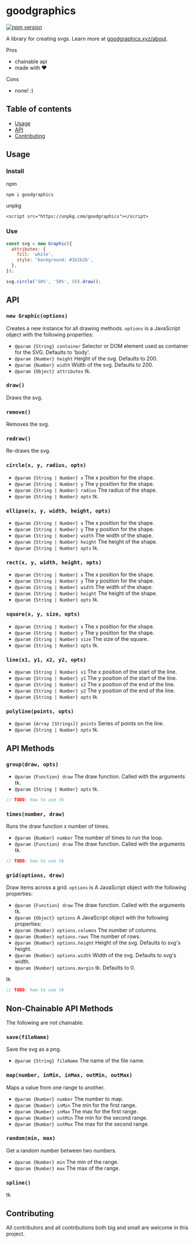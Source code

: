 # goodgraphics

[![npm version](https://badge.fury.io/js/goodgraphics.svg)](https://badge.fury.io/js/goodgraphics)

A library for creating svgs. Learn more at [goodgraphics.xyz/about](https://goodgraphics.xyz/about).

Pros

- chainable api
- made with ❤️

Cons

- none! :)

## Table of contents

- [Usage](#usage)
- [API](#api)
- [Contributing](#contributing)

## Usage

### Install

npm

```
npm i goodgraphics
```

unpkg

```
<script src="https://unpkg.com/goodgraphics"></script>
```

### Use

```js
const svg = new Graphic({
  attributes: {
    fill: 'white',
    style: 'background: #1b1b1b',
  },
});

svg.circle('50%', '50%', 50).draw();
```

## API

### `new Graphic(options)`

Creates a new instance for all drawing methods. `options` is a JavaScript object with the following properties:

- `@param {String} container` Selector or DOM element used as container for the SVG. Defaults to 'body'.
- `@param {Number} height` Height of the svg. Defaults to 200.
- `@param {Number} width` Width of the svg. Defaults to 200.
- `@param {Object} attributes` tk.

### `draw()`

Draws the svg.

### `remove()`

Removes the svg.

### `redraw()`

Re-draws the svg.

### `circle(x, y, radius, opts)`

- `@param {String | Number} x` The x position for the shape.
- `@param {String | Number} y` The y position for the shape.
- `@param {String | Number} radius` The radius of the shape.
- `@param {String | Number} opts` tk.

### `ellipse(x, y, width, height, opts)`

- `@param {String | Number} x` The x position for the shape.
- `@param {String | Number} y` The y position for the shape.
- `@param {String | Number} width` The width of the shape.
- `@param {String | Number} height` The height of the shape.
- `@param {String | Number} opts` tk.

### `rect(x, y, width, height, opts)`

- `@param {String | Number} x` The x position for the shape.
- `@param {String | Number} y` The y position for the shape.
- `@param {String | Number} width` The width of the shape.
- `@param {String | Number} height` The height of the shape.
- `@param {String | Number} opts` tk.

### `square(x, y, size, opts)`

- `@param {String | Number} x` The x position for the shape.
- `@param {String | Number} y` The y position for the shape.
- `@param {String | Number} size` The size of the square.
- `@param {String | Number} opts` tk.

### `line(x1, y1, x2, y2, opts)`

- `@param {String | Number} x1` The x position of the start of the line.
- `@param {String | Number} y1` The y position of the start of the line.
- `@param {String | Number} x2` The x position of the end of the line.
- `@param {String | Number} y2` The y position of the end of the line.
- `@param {String | Number} opts` tk.

### `polyline(points, opts)`

- `@param {Array [Strings]} points` Series of points on the line.
- `@param {String | Number} opts` tk.

## API Methods

### `group(draw, opts)`

- `@param {Function} draw` The draw function. Called with the arguments tk.
- `@param {String | Number} opts` tk.

```js
// TODO: how to use tk
```

### `times(number, draw)`

Runs the draw function x number of times.

- `@param {Number} number` The number of times to run the loop.
- `@param {Function} draw` The draw function. Called with the arguments tk.

```js
// TODO: how to use tk
```

### `grid(options, draw)`

Draw items across a grid. `options` is A JavaScript object with the following properties:

- `@param {Function} draw` The draw function. Called with the arguments tk.
- `@param {Object} options` A JavaScript object with the following properties:
- `@param {Number} options.columns` The number of columns.
- `@param {Number} options.rows` The number of rows.
- `@param {Number} options.height` Height of the svg. Defaults to svg's height.
- `@param {Number} options.width` Width of the svg. Defaults to svg's width.
- `@param {Number} options.margin` tk. Defaults to 0.

tk

```js
// TODO: how to use tk
```

## Non-Chainable API Methods

The following are not chainable.

### `save(fileName)`

Save the svg as a png.

- `@param {String} fileName` The name of the file name.

### `map(number, inMin, inMax, outMin, outMax)`

Maps a value from one range to another.

- `@param {Number} number` The number to map.
- `@param {Number} inMin` The min for the first range.
- `@param {Number} inMax` The max for the first range.
- `@param {Number} outMin` The min for the second range.
- `@param {Number} outMax` The max for the second range.

### `random(min, max)`

Get a random number between two numbers.

- `@param {Number} min` The min of the range.
- `@param {Number} max` The max of the range.

### `spline()`

tk

## Contributing

All contributors and all contributions both big and small are welcome in this project.
